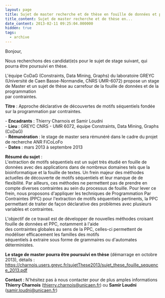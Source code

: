 ```yaml
---
layout: page
title: Sujet de master recherche et de thèse en fouille de données et programmation par contraintes au GREYC
title_content: Sujet de master recherche et de thèse en...
date_content: 2013-02-11 09:25:04.000000
hidden: true
tags:
  - archive
---
```

Bonjour,  
  
Nous recherchons des candidat(e)s pour le sujet de stage suivant, qui pourra
être poursuivi en thèse.  
  
  
L'équipe CoDaG (Constraints, Data Mining, Graphs) du laboratoire GREYC
(Université de Caen Basse-Normandie, CNRS UMR-6072) propose un stage de Master
et un sujet de thèse au carrefour de la fouille de données et de la
programmation  
par contraintes.  
  
 **Titre** : Approche déclarative de découvertes de motifs séquentiels fondée
sur la programmation par contraintes.  
  
\- **Encadrants** : Thierry Charnois et Samir Loudni  
\- **Lieu** : GREYC CNRS - UMR 6072, équipe Constraints, Data Mining, Graphs
(CoDaG)  
\- **Rémunération** : le stage de master sera rémunéré dans le cadre du projet
de recherche ANR FiCoLoFo  
\- **Dates** : mars 2013 à septembre 2013  
  
 **Résumé du sujet** :  
L'extraction de motifs séquentiels est un sujet très étudié en fouille de
données avec des applications dans de nombreux domaines tels que la
bioinformatique et la fouille de textes. Un frein majeur des méthodes
actuelles de découverte de motifs séquentiels et leur manque de de
flexibilité. Par ailleurs, ces méthodes ne permettent pas de prendre en compte
diverses contraintes au sein du processus de fouille. Pour lever ce frein,
nous proposons d'appliquer les techniques de Programmation Par Contraintes
(PPC) pour l'extraction de motifs séquentiels pertinents, la PPC permettant de
traiter de façon déclarative des problèmes avec plusieurs variables et
contraintes.  
  
L'objectif de ce travail est de développer de nouvelles méthodes croisant
fouille de données et PPC, notamment à l'aide  
des contraintes globales au sens de la PPC, celles-ci permettent de modéliser
efficacement les familles des motifs  
séquentiels à extraire sous forme de grammaires ou d'automates déterministes.  
  
 **Le stage de master pourra être poursuivi en thèse** (démarrage en octobre
2013), détails :  
<https://charnois.users.greyc.fr/sujetThese2013/sujet_these_fouille_sequence_2013.pdf>  
  
 **Contact** : N'hésitez pas à nous contacter pour de plus amples informations  
**Thierry Charnois**
([thierry.charnois@unicaen.fr](mailto:thierry.charnois@unicaen.fr)) ou **Samir
Loudni** ([samir.loudni@unicaen.fr](mailto:samir.loudni@unicaen.fr))  
  

